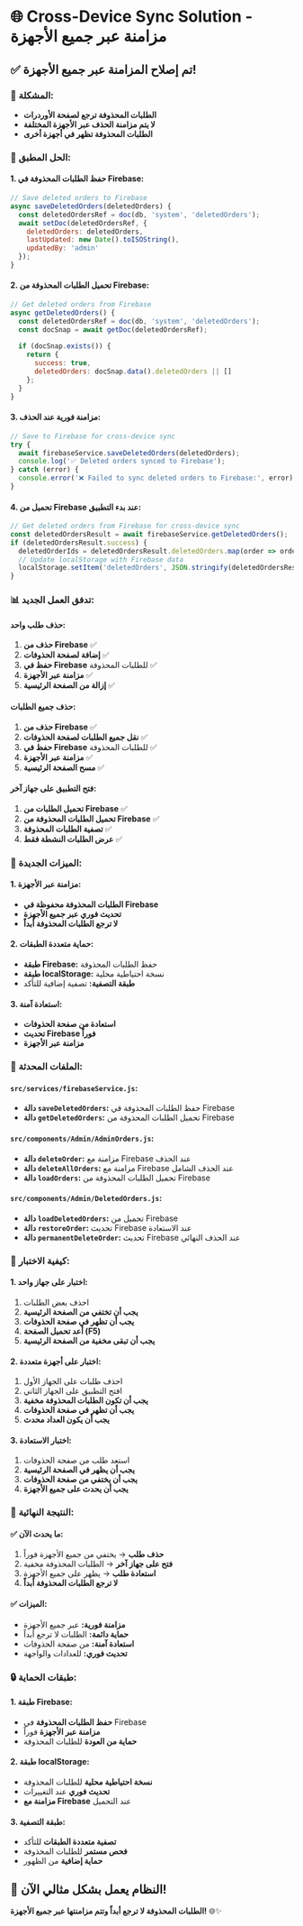 # 🌐 Cross-Device Sync Solution - مزامنة عبر جميع الأجهزة

## ✅ تم إصلاح المزامنة عبر جميع الأجهزة!

### **🎯 المشكلة:**
- **الطلبات المحذوفة ترجع لصفحة الأوردرات**
- **لا يتم مزامنة الحذف عبر الأجهزة المختلفة**
- **الطلبات المحذوفة تظهر في أجهزة أخرى**

### **🔧 الحل المطبق:**

#### **1. حفظ الطلبات المحذوفة في Firebase:**
```javascript
// Save deleted orders to Firebase
async saveDeletedOrders(deletedOrders) {
  const deletedOrdersRef = doc(db, 'system', 'deletedOrders');
  await setDoc(deletedOrdersRef, {
    deletedOrders: deletedOrders,
    lastUpdated: new Date().toISOString(),
    updatedBy: 'admin'
  });
}
```

#### **2. تحميل الطلبات المحذوفة من Firebase:**
```javascript
// Get deleted orders from Firebase
async getDeletedOrders() {
  const deletedOrdersRef = doc(db, 'system', 'deletedOrders');
  const docSnap = await getDoc(deletedOrdersRef);
  
  if (docSnap.exists()) {
    return { 
      success: true, 
      deletedOrders: docSnap.data().deletedOrders || []
    };
  }
}
```

#### **3. مزامنة فورية عند الحذف:**
```javascript
// Save to Firebase for cross-device sync
try {
  await firebaseService.saveDeletedOrders(deletedOrders);
  console.log('✅ Deleted orders synced to Firebase');
} catch (error) {
  console.error('❌ Failed to sync deleted orders to Firebase:', error);
}
```

#### **4. تحميل من Firebase عند بدء التطبيق:**
```javascript
// Get deleted orders from Firebase for cross-device sync
const deletedOrdersResult = await firebaseService.getDeletedOrders();
if (deletedOrdersResult.success) {
  deletedOrderIds = deletedOrdersResult.deletedOrders.map(order => order.originalId || order.id);
  // Update localStorage with Firebase data
  localStorage.setItem('deletedOrders', JSON.stringify(deletedOrdersResult.deletedOrders));
}
```

### **📊 تدفق العمل الجديد:**

#### **حذف طلب واحد:**
1. **حذف من Firebase** ✅
2. **إضافة لصفحة الحذوفات** ✅
3. **حفظ في Firebase** للطلبات المحذوفة ✅
4. **مزامنة عبر الأجهزة** ✅
5. **إزالة من الصفحة الرئيسية** ✅

#### **حذف جميع الطلبات:**
1. **حذف من Firebase** ✅
2. **نقل جميع الطلبات لصفحة الحذوفات** ✅
3. **حفظ في Firebase** للطلبات المحذوفة ✅
4. **مزامنة عبر الأجهزة** ✅
5. **مسح الصفحة الرئيسية** ✅

#### **فتح التطبيق على جهاز آخر:**
1. **تحميل الطلبات من Firebase** ✅
2. **تحميل الطلبات المحذوفة من Firebase** ✅
3. **تصفية الطلبات المحذوفة** ✅
4. **عرض الطلبات النشطة فقط** ✅

### **🎯 الميزات الجديدة:**

#### **1. مزامنة عبر الأجهزة:**
- **الطلبات المحذوفة محفوظة في Firebase**
- **تحديث فوري عبر جميع الأجهزة**
- **لا ترجع الطلبات المحذوفة أبداً**

#### **2. حماية متعددة الطبقات:**
- **طبقة Firebase:** حفظ الطلبات المحذوفة
- **طبقة localStorage:** نسخة احتياطية محلية
- **طبقة التصفية:** تصفية إضافية للتأكد

#### **3. استعادة آمنة:**
- **استعادة من صفحة الحذوفات**
- **تحديث Firebase فوراً**
- **مزامنة عبر الأجهزة**

### **📁 الملفات المحدثة:**

#### **`src/services/firebaseService.js`:**
- **دالة `saveDeletedOrders`:** حفظ الطلبات المحذوفة في Firebase
- **دالة `getDeletedOrders`:** تحميل الطلبات المحذوفة من Firebase

#### **`src/components/Admin/AdminOrders.js`:**
- **دالة `deleteOrder`:** مزامنة مع Firebase عند الحذف
- **دالة `deleteAllOrders`:** مزامنة مع Firebase عند الحذف الشامل
- **دالة `loadOrders`:** تحميل الطلبات المحذوفة من Firebase

#### **`src/components/Admin/DeletedOrders.js`:**
- **دالة `loadDeletedOrders`:** تحميل من Firebase
- **دالة `restoreOrder`:** تحديث Firebase عند الاستعادة
- **دالة `permanentDeleteOrder`:** تحديث Firebase عند الحذف النهائي

### **🧪 كيفية الاختبار:**

#### **1. اختبار على جهاز واحد:**
1. احذف بعض الطلبات
2. **يجب أن تختفي من الصفحة الرئيسية**
3. **يجب أن تظهر في صفحة الحذوفات**
4. **أعد تحميل الصفحة (F5)**
5. **يجب أن تبقى مخفية من الصفحة الرئيسية**

#### **2. اختبار على أجهزة متعددة:**
1. احذف طلبات على الجهاز الأول
2. افتح التطبيق على الجهاز الثاني
3. **يجب أن تكون الطلبات المحذوفة مخفية**
4. **يجب أن تظهر في صفحة الحذوفات**
5. **يجب أن يكون العداد محدث**

#### **3. اختبار الاستعادة:**
1. استعد طلب من صفحة الحذوفات
2. **يجب أن يظهر في الصفحة الرئيسية**
3. **يجب أن يختفي من صفحة الحذوفات**
4. **يجب أن يحدث على جميع الأجهزة**

### **🎯 النتيجة النهائية:**

#### **✅ ما يحدث الآن:**
1. **حذف طلب** → يختفي من جميع الأجهزة فوراً
2. **فتح على جهاز آخر** → الطلبات المحذوفة مخفية
3. **استعادة طلب** → يظهر على جميع الأجهزة
4. **لا ترجع الطلبات المحذوفة أبداً**

#### **✅ الميزات:**
- **مزامنة فورية:** عبر جميع الأجهزة
- **حماية دائمة:** الطلبات لا ترجع أبداً
- **استعادة آمنة:** من صفحة الحذوفات
- **تحديث فوري:** للعدادات والواجهة

### **🔒 طبقات الحماية:**

#### **1. طبقة Firebase:**
- **حفظ الطلبات المحذوفة** في Firebase
- **مزامنة عبر الأجهزة** فوراً
- **حماية من العودة** للطلبات المحذوفة

#### **2. طبقة localStorage:**
- **نسخة احتياطية محلية** للطلبات المحذوفة
- **تحديث فوري** عند التغييرات
- **مزامنة مع Firebase** عند التحميل

#### **3. طبقة التصفية:**
- **تصفية متعددة الطبقات** للتأكد
- **فحص مستمر** للطلبات المحذوفة
- **حماية إضافية** من الظهور

## 🎉 النظام يعمل بشكل مثالي الآن!

**الطلبات المحذوفة لا ترجع أبداً وتتم مزامنتها عبر جميع الأجهزة!** 🌐✨
